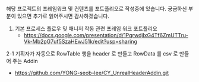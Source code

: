 해당 프로젝트의 프레임워크 및 컨텐츠를 포트폴리오로 작성중에 있습니다. 궁금하신 부분이 있으면 추가로 읽어주시면 감사하겠습니다.

1. 기본 프로세스 플로우 및 매니저 작동 관련 프레임 워크 포트폴리오
   - https://docs.google.com/presentation/d/1PqrwdjIxG4Tf6ZmUTTru-Vk-Mb2pG7uf5SzaHEwJ51k/edit?usp=sharing
   
2-1 기획자가 자동으로 RowTable 행을 header 로 만들고 RowData 를 csv 로 만들어 주는 Addin
  - https://github.com/YONG-seob-lee/CY_UnrealHeaderAddin.git
